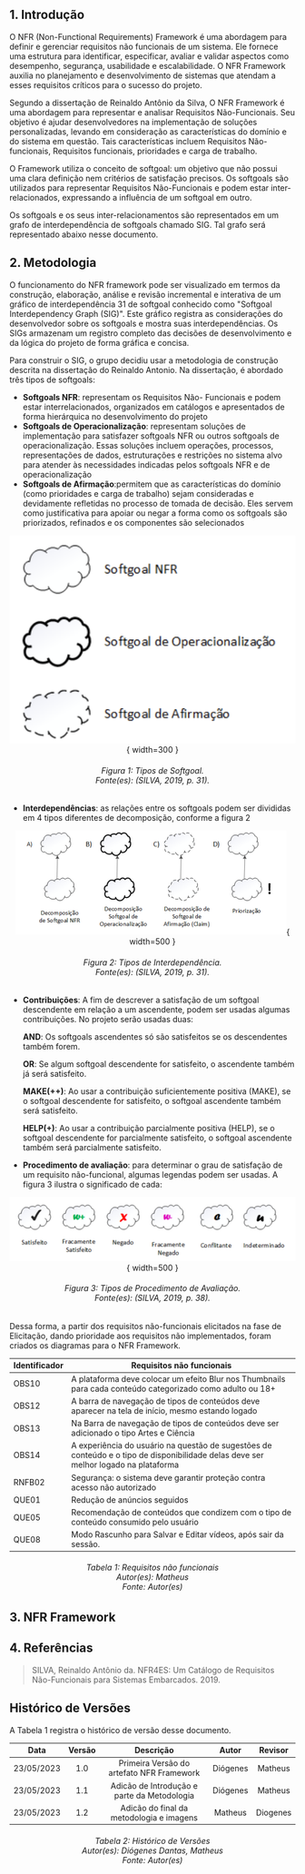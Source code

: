 ## 1. Introdução
O NFR (Non-Functional Requirements) Framework é uma abordagem para definir e gerenciar requisitos não funcionais de um sistema. Ele fornece uma estrutura para identificar, especificar, avaliar e validar aspectos como desempenho, segurança, usabilidade e escalabilidade. O NFR Framework auxilia no planejamento e desenvolvimento de sistemas que atendam a esses requisitos críticos para o sucesso do projeto.

Segundo a dissertação de Reinaldo Antônio da Silva,  O NFR Framework é uma abordagem para representar e analisar Requisitos Não-Funcionais. Seu objetivo é ajudar desenvolvedores na implementação de soluções personalizadas, levando em consideração as características do domínio e do sistema em questão. Tais características incluem Requisitos Não-funcionais, Requisitos funcionais, prioridades e carga de trabalho. 

O Framework utiliza o conceito de softgoal: um objetivo que não possui uma clara definição nem critérios de satisfação precisos. Os softgoals são utilizados para representar Requisitos Não-Funcionais e podem estar inter-relacionados, expressando a influência de um softgoal em outro.

Os softgoals e os seus inter-relacionamentos são representados em um grafo de interdependência de softgoals chamado SIG. Tal grafo será representado abaixo nesse documento.

## 2. Metodologia

O funcionamento do NFR framework pode ser visualizado em termos da construção, elaboração, análise e revisão incremental e interativa de um gráfico de interdependência 31 de softgoal conhecido como "Softgoal Interdependency Graph (SIG)". Este gráfico registra as considerações do desenvolvedor sobre os softgoals e mostra suas interdependências. Os SIGs armazenam um registro completo das decisões de desenvolvimento e da lógica do projeto de forma gráfica e concisa.

Para construir o SIG, o grupo decidiu usar a metodologia de construção descrita na dissertação do Reinaldo Antonio. Na dissertação, é abordado três tipos de softgoals:

- **Softgoals NFR**: representam os Requisitos Não- Funcionais e podem estar interrelacionados, organizados em catálogos e apresentados de forma hierárquica no desenvolvimento do projeto
- **Softgoals de Operacionalização**: representam soluções de implementação para satisfazer softgoals NFR ou outros softgoals de operacionalização. Essas soluções incluem operações, processos, representações de dados, estruturações e restrições no sistema alvo para atender às necessidades indicadas pelos softgoals NFR e de operacionalização
- **Softgoals de Afirmação**:permitem que as características do domínio (como prioridades e carga de trabalho) sejam consideradas e devidamente refletidas no processo de tomada de decisão. Eles servem como justificativa para apoiar ou negar a forma como os softgoals são priorizados, refinados e os componentes são selecionados

<center>

![SoftGoals_tipos](./imagens/softgoal_tipos.png){ width=300 }

<h6 align = "center">Figura 1: Tipos de Softgoal.
<br>Fonte(es): (SILVA, 2019, p. 31).
</h6>
</center>

- **Interdependências**: as relações entre os softgoals podem ser divididas em 4 tipos diferentes de decomposição, conforme a figura 2

<center>

![interdependencia_tipos](./imagens/interdependencia_tipos.png){ width=500 }

<h6 align = "center">Figura 2: Tipos de Interdependência.
<br>Fonte(es): (SILVA, 2019, p. 31).
</h6>
</center>

- **Contribuições**: A fim de descrever a satisfação de um softgoal descendente em relação a um ascendente, podem ser usadas algumas contribuições. No projeto serão usadas duas:
    
    **AND**: Os softgoals ascendentes só são satisfeitos se os descendentes também forem.
    
    **OR**: Se algum softgoal descendente for satisfeito, o ascendente também já será satisfeito.
    
    **MAKE(++)**: Ao usar a contribuição suficientemente positiva (MAKE), se o softgoal descendente for satisfeito, o softgoal ascendente também será satisfeito.
    
    **HELP(+)**: Ao usar a contribuição parcialmente positiva (HELP), se o softgoal descendente for parcialmente satisfeito, o softgoal ascendente também será parcialmente satisfeito.

- **Procedimento de avaliação**: para determinar o grau de satisfação de um requisito não-funcional, algumas legendas podem ser usadas. A figura 3 ilustra o significado de cada:

<center>

![procedimento_avaliacao](./imagens/procedimento_avaliacao.png){ width=500 }

<h6 align = "center">Figura 3: Tipos de Procedimento de Avaliação.
<br>Fonte(es): (SILVA, 2019, p. 38).
</h6>
</center>

Dessa forma, a partir dos requisitos não-funcionais elicitados na fase de Elicitação, dando prioridade aos requisitos não implementados, foram criados os diagramas para o NFR Framework.

| Identificador | Requisitos não funcionais |
| --------------| ---------- |
| OBS10 | A plataforma deve colocar um efeito Blur nos Thumbnails para cada conteúdo categorizado como adulto ou 18+ |
| OBS12 | A barra de navegação de tipos de conteúdos deve aparecer na tela de início, mesmo estando logado  |
| OBS13 | Na Barra de navegação de tipos de conteúdos deve ser adicionado o tipo Artes e Ciência | 
| OBS14 | A experiência do usuário na questão de sugestões de conteúdo e o tipo de disponibilidade delas deve ser melhor logado na plataforma |
| RNFB02 | Segurança: o sistema deve garantir proteção contra acesso não autorizado |
| QUE01 | Redução de anúncios seguidos |
| QUE05 | Recomendação de conteúdos que condizem com o tipo de conteúdo consumido pelo usuário |
| QUE08 | Modo Rascunho para Salvar e Editar vídeos, após sair da sessão.|

<h6 align = "center"> Tabela 1: Requisitos não funcionais  
<br> Autor(es): Matheus
<br>Fonte: Autor(es)</h6>

## 3. NFR Framework

## 4. Referências

> SILVA, Reinaldo Antônio da. NFR4ES: Um Catálogo de Requisitos Não-Funcionais para Sistemas Embarcados. 2019.

## Histórico de Versões

A Tabela 1 registra o histórico de versão desse documento.

|**Data** | **Versão** | **Descrição** | **Autor** | **Revisor** |
|:---: | :---: | :---: | :---: | :---: |
| 23/05/2023 | 1.0 | Primeira Versão do artefato NFR Framework | Diógenes | Matheus |
| 23/05/2023 | 1.1 | Adicão de Introdução e parte da Metodologia | Diógenes | Matheus |
| 23/05/2023 | 1.2 | Adicão do final da metodologia e imagens | Matheus | Diogenes |


<h6 align = "center"> Tabela 2: Histórico de Versões
<br> Autor(es): Diógenes Dantas, Matheus 
<br>Fonte: Autor(es)</h6>